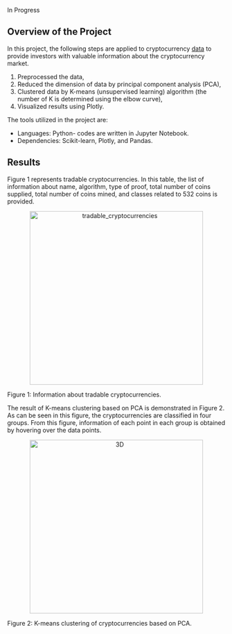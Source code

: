 In Progress
## Overview of the Project
In this project, the following steps are applied to cryptocurrency [data](https://github.com/elp192/Cryptocurrencies/blob/0a22dc6ccfffbd24db1afbf95daf5b608196cc20/data/crypto_data.csv) to provide investors with valuable information about the cryptocurrency market.<br>
1) Preprocessed the data,<br>
2) Reduced the dimension of data by principal component analysis (PCA),<br>
3) Clustered data by K-means (unsupervised learning) algorithm (the number of K is determined using the elbow curve),<br>
4) Visualized results using Plotly.<br>

The tools utilized in the project are:<br>
- Languages: Python- codes are written in Jupyter Notebook.
- Dependencies: Scikit-learn, Plotly, and Pandas.

## Results
Figure 1 represents tradable cryptocurrencies. In this table, the list of information about name, algorithm, type of proof, total number of coins supplied, total number of coins mined, and classes related to 532 coins is provided. 
<p img align="center" width="100%">
<img width="400" alt="tradable_cryptocurrencies " src="https://user-images.githubusercontent.com/85843401/139328535-fdde31fd-e9a9-45a4-9193-13ed7c4283b9.png">
<figcaption>Figure 1: Information about tradable cryptocurrencies.</figcaption></figure/> 
<p align="center">

The result of K-means clustering based on PCA is demonstrated in Figure 2. As can be seen in this figure, the cryptocurrencies are classified in four groups. From this figure, information of each point in each group is obtained by hovering over the data points.
<p img align="center" width="100%">
<img width="400" alt="3D" src="https://user-images.githubusercontent.com/85843401/139346394-88a9749a-9f3d-4e9a-9047-caa4ff6d9d37.png">
<figcaption>Figure 2: K-means clustering of cryptocurrencies based on PCA.</figcaption></figure/> 
<p align="center">
